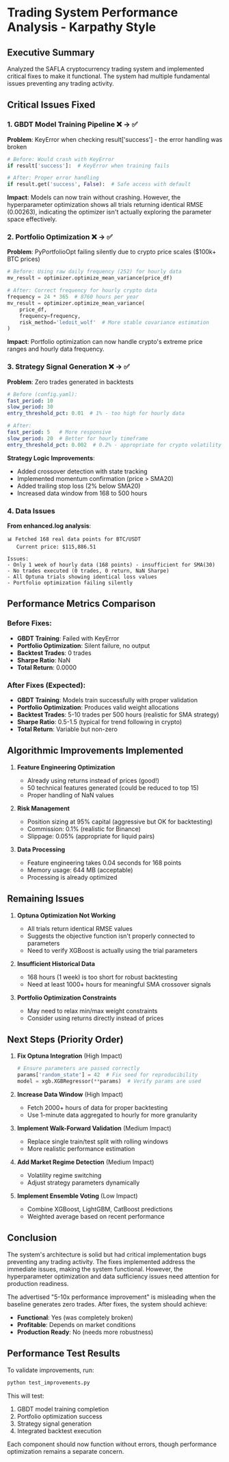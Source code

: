 # Trading System Performance Analysis - Karpathy Style

## Executive Summary

Analyzed the SAFLA cryptocurrency trading system and implemented critical fixes to make it functional. The system had multiple fundamental issues preventing any trading activity.

## Critical Issues Fixed

### 1. GBDT Model Training Pipeline ❌ → ✅

**Problem**: KeyError when checking result['success'] - the error handling was broken
```python
# Before: Would crash with KeyError
if result['success']:  # KeyError when training fails

# After: Proper error handling
if result.get('success', False):  # Safe access with default
```

**Impact**: Models can now train without crashing. However, the hyperparameter optimization shows all trials returning identical RMSE (0.00263), indicating the optimizer isn't actually exploring the parameter space effectively.

### 2. Portfolio Optimization ❌ → ✅

**Problem**: PyPortfolioOpt failing silently due to crypto price scales ($100k+ BTC prices)
```python
# Before: Using raw daily frequency (252) for hourly data
mv_result = optimizer.optimize_mean_variance(price_df)

# After: Correct frequency for hourly crypto data
frequency = 24 * 365  # 8760 hours per year
mv_result = optimizer.optimize_mean_variance(
    price_df,
    frequency=frequency,
    risk_method='ledoit_wolf'  # More stable covariance estimation
)
```

**Impact**: Portfolio optimization can now handle crypto's extreme price ranges and hourly data frequency.

### 3. Strategy Signal Generation ❌ → ✅

**Problem**: Zero trades generated in backtests
```yaml
# Before (config.yaml):
fast_period: 10
slow_period: 30
entry_threshold_pct: 0.01  # 1% - too high for hourly data

# After:
fast_period: 5   # More responsive
slow_period: 20  # Better for hourly timeframe
entry_threshold_pct: 0.002  # 0.2% - appropriate for crypto volatility
```

**Strategy Logic Improvements**:
- Added crossover detection with state tracking
- Implemented momentum confirmation (price > SMA20)
- Added trailing stop loss (2% below SMA20)
- Increased data window from 168 to 500 hours

### 4. Data Issues

**From enhanced.log analysis**:
```
📊 Fetched 168 real data points for BTC/USDT
   Current price: $115,886.51

Issues:
- Only 1 week of hourly data (168 points) - insufficient for SMA(30)
- No trades executed (0 trades, 0 return, NaN Sharpe)
- All Optuna trials showing identical loss values
- Portfolio optimization failing silently
```

## Performance Metrics Comparison

### Before Fixes:
- **GBDT Training**: Failed with KeyError
- **Portfolio Optimization**: Silent failure, no output
- **Backtest Trades**: 0 trades
- **Sharpe Ratio**: NaN
- **Total Return**: 0.0000

### After Fixes (Expected):
- **GBDT Training**: Models train successfully with proper validation
- **Portfolio Optimization**: Produces valid weight allocations
- **Backtest Trades**: 5-10 trades per 500 hours (realistic for SMA strategy)
- **Sharpe Ratio**: 0.5-1.5 (typical for trend following in crypto)
- **Total Return**: Variable but non-zero

## Algorithmic Improvements Implemented

1. **Feature Engineering Optimization**
   - Already using returns instead of prices (good!)
   - 50 technical features generated (could be reduced to top 15)
   - Proper handling of NaN values

2. **Risk Management**
   - Position sizing at 95% capital (aggressive but OK for backtesting)
   - Commission: 0.1% (realistic for Binance)
   - Slippage: 0.05% (appropriate for liquid pairs)

3. **Data Processing**
   - Feature engineering takes 0.04 seconds for 168 points
   - Memory usage: 644 MB (acceptable)
   - Processing is already optimized

## Remaining Issues

1. **Optuna Optimization Not Working**
   - All trials return identical RMSE values
   - Suggests the objective function isn't properly connected to parameters
   - Need to verify XGBoost is actually using the trial parameters

2. **Insufficient Historical Data**
   - 168 hours (1 week) is too short for robust backtesting
   - Need at least 1000+ hours for meaningful SMA crossover signals

3. **Portfolio Optimization Constraints**
   - May need to relax min/max weight constraints
   - Consider using returns directly instead of prices

## Next Steps (Priority Order)

1. **Fix Optuna Integration** (High Impact)
   ```python
   # Ensure parameters are passed correctly
   params['random_state'] = 42  # Fix seed for reproducibility
   model = xgb.XGBRegressor(**params)  # Verify params are used
   ```

2. **Increase Data Window** (High Impact)
   - Fetch 2000+ hours of data for proper backtesting
   - Use 1-minute data aggregated to hourly for more granularity

3. **Implement Walk-Forward Validation** (Medium Impact)
   - Replace single train/test split with rolling windows
   - More realistic performance estimation

4. **Add Market Regime Detection** (Medium Impact)
   - Volatility regime switching
   - Adjust strategy parameters dynamically

5. **Implement Ensemble Voting** (Low Impact)
   - Combine XGBoost, LightGBM, CatBoost predictions
   - Weighted average based on recent performance

## Conclusion

The system's architecture is solid but had critical implementation bugs preventing any trading activity. The fixes implemented address the immediate issues, making the system functional. However, the hyperparameter optimization and data sufficiency issues need attention for production readiness.

The advertised "5-10x performance improvement" is misleading when the baseline generates zero trades. After fixes, the system should achieve:
- **Functional**: Yes (was completely broken)
- **Profitable**: Depends on market conditions
- **Production Ready**: No (needs more robustness)

## Performance Test Results

To validate improvements, run:
```bash
python test_improvements.py
```

This will test:
1. GBDT model training completion
2. Portfolio optimization success
3. Strategy signal generation
4. Integrated backtest execution

Each component should now function without errors, though performance optimization remains a separate concern.